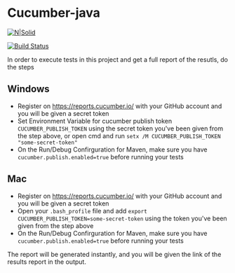 # Cucumber-java

[![N|Solid](https://cldup.com/dTxpPi9lDf.thumb.png)](https://nodesource.com/products/nsolid)

[![Build Status](https://travis-ci.org/joemccann/dillinger.svg?branch=master)](https://travis-ci.org/joemccann/dillinger)

In order to execute tests in this project and get a full report of the resutls, do the steps

## Windows

- Register on https://reports.cucumber.io/ with your GitHub account and you will be given a secret token
- Set Environment Variable for cucumber publish token `CUCUMBER_PUBLISH_TOKEN` using the secret token you've been given from the step above, or open cmd and run `setx /M CUCUMBER_PUBLISH_TOKEN "some-secret-token"`
- On the Run/Debug Confirguration for Maven, make sure you have `cucumber.publish.enabled=true` before running your tests

## Mac
- Register on https://reports.cucumber.io/ with your GitHub account and you will be given a secret token
- Open your `.bash_profile` file and add `export CUCUMBER_PUBLISH_TOKEN=some-secret-token` using the token you've been given from the step above
- On the Run/Debug Confirguration for Maven, make sure you have `cucumber.publish.enabled=true` before running your tests

The report will be generated instantly, and you will be given the link of the results report in the output.

[dill]: <https://github.com/joemccann/dillinger>
[git-repo-url]: <https://github.com/joemccann/dillinger.git>
[john gruber]: <http://daringfireball.net>
[df1]: <http://daringfireball.net/projects/markdown/>
[markdown-it]: <https://github.com/markdown-it/markdown-it>
[Ace Editor]: <http://ace.ajax.org>
[node.js]: <http://nodejs.org>
[Twitter Bootstrap]: <http://twitter.github.com/bootstrap/>
[jQuery]: <http://jquery.com>
[@tjholowaychuk]: <http://twitter.com/tjholowaychuk>
[express]: <http://expressjs.com>
[AngularJS]: <http://angularjs.org>
[Gulp]: <http://gulpjs.com>

[PlDb]: <https://github.com/joemccann/dillinger/tree/master/plugins/dropbox/README.md>
[PlGh]: <https://github.com/joemccann/dillinger/tree/master/plugins/github/README.md>
[PlGd]: <https://github.com/joemccann/dillinger/tree/master/plugins/googledrive/README.md>
[PlOd]: <https://github.com/joemccann/dillinger/tree/master/plugins/onedrive/README.md>
[PlMe]: <https://github.com/joemccann/dillinger/tree/master/plugins/medium/README.md>
[PlGa]: <https://github.com/RahulHP/dillinger/blob/master/plugins/googleanalytics/README.md>